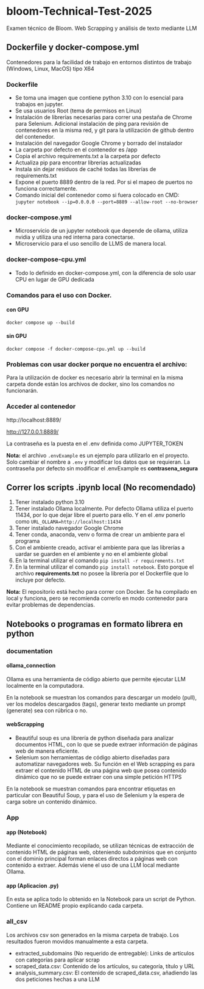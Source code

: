 # bloom-Technical-Test-2025
Examen técnico de Bloom. Web Scrapping y análisis de texto mediante LLM

## Dockerfile y docker-compose.yml

Contenedores para la facilidad de trabajo en entornos distintos de trabajo (Windows, Linux, MacOS) tipo X64

### Dockerfile
- Se toma una imagen que contiene python 3.10 con lo esencial para trabajos en jupyter.
- Se usa usuarios Root (tema de permisos en Linux)
- Instalación de librerías necesarias para correr una pestaña de Chrome para Selenium. Adicional instalación de ping para revisión de contenedores en la misma red, y git para la utilización de github dentro del contenedor.
- Instalación del navegador Google Chrome y borrado del instalador
- La carpeta por defecto en el contenedor es /app
- Copia el archivo requirements.txt a la carpeta por defecto
- Actualiza pip para encontrar librerías actualizadas
- Instala sin dejar residuos de caché todas las librerías de requirements.txt
- Expone el puerto 8889 dentro de la red. Por si el mapeo de puertos no funciona correctamente.
- Comando inicial del contenedor como si fuera colocado en CMD: `jupyter notebook --ip=0.0.0.0 --port=8889 --allow-root --no-browser`

### docker-compose.yml
- Microservicio de un jupyter notebook que depende de ollama, utiliza nvidia y utiliza una red interna para conectarse.
- Microservicio para el uso sencillo de LLMS de manera local.

### docker-compose-cpu.yml
- Todo lo definido en docker-compose.yml, con la diferencia de solo usar CPU en lugar de GPU dedicada

### Comandos para el uso con Docker.
#### con GPU
`docker compose up --build`

#### sin GPU
`docker compose -f docker-compose-cpu.yml up --build`


### Problemas con usar docker porque no encuentra el archivo:
Para la utilización de docker es necesario abrir la terminal en la misma carpeta donde están los archivos de docker, sino los comandos no funcionarán.
### Acceder al contenedor
http://localhost:8889/

http://127.0.0.1:8889/

La contraseña es la puesta en el .env definida como JUPYTER_TOKEN

**Nota:** el archivo `.envExample`  es un ejemplo para utilizarlo en el proyecto. Solo cambiar el nombre a `.env` y modificar los datos que se requieran. La contraseña por defecto sin modificar el .envExample es **contrasena_segura**

## Correr los scripts .ipynb local (No recomendado)
1. Tener instalado python 3.10
2. Tener instalado Ollama localmente. Por defecto Ollama utiliza el puerto 11434, por lo que dejar libre el puerto para ello. Y en el .env ponerlo como `URL_OLLAMA=http://localhost:11434`
3. Tener instalado navegador Google Chrome
4. Tener conda, anaconda, venv o forma de crear un ambiente para el programa
5. Con el ambiente creado, activar el ambiente para que las librerías a uardar se guarden en el ambiente y no en el ambiente global
6. En la terminal utilizar el comando `pip install -r requirements.txt`
7. En la terminal utilizar el comando `pip install notebook`. Esto porque el archivo **requirements.txt** no posee la librería por el Dockerfile que lo incluye por defecto.


**Nota:** El repositorio está hecho para correr con Docker. Se ha compilado en local y funciona, pero se recomienda correrlo en modo contenedor para evitar problemas de dependencias.

## Notebooks o programas en formato librera en python
### documentation
#### ollama_connection
Ollama es una herramienta de código abierto que permite ejecutar LLM localmente en la computadora.

En la notebook se muestran los comandos para descargar un modelo (pull), ver los modelos descargados (tags), generar texto mediante un prompt (generate) sea con rúbrica o no.

#### webScrapping

- Beautiful soup es una librería de python diseñada para analizar documentos HTML, con lo que se puede extraer información de páginas web de manera eficiente.
- Selenium son herramientas de código abierto diseñadas para automatizar navegadores web. Su función en el Web scrapping es para extraer el contenido HTML de una página web que posea contenido dinámico que no se puede extraer con una simple petición HTTPS

En la notebook se muestran comandos para encontrar etiquetas en particular con Beautiful Soup, y para el uso de Selenium y la espera de carga sobre un contenido dinámico.
### App
#### app (Notebook)
Mediante el conocimiento recopilado, se utilizan técnicas de extracción de contenido HTML de páginas web, obteniendo subdominios que en conjunto con el dominio principal forman enlaces directos a páginas web con contenido a extraer. Además viene el uso de una LLM local mediante Ollama.

#### app (Aplicacion .py)
En esta se aplica todo lo obtenido en la Notebook para un script de Python. Contiene un README propio explicando cada carpeta.

### all_csv
Los archivos csv son generados en la misma carpeta de trabajo. Los resultados fueron movidos manualmente a esta carpeta.
- extracted_subdomains (No requerido de entregable): Links de artículos con categorías para aplicar scrap
- scraped_data.csv: Contenido de los artículos, su categoría, título y URL
- analysis_summary.csv: El contenido de scraped_data.csv, añadiendo las dos peticiones hechas a una LLM

